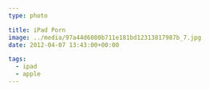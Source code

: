 ```yaml
---
type: photo

title: iPad Porn
image: ../media/97a44d6080b711e181bd12313817987b_7.jpg
date: 2012-04-07 13:43:00+00:00

tags:
  - ipad
  - apple
---
```

